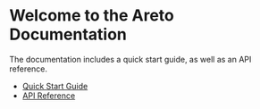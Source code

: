 # Welcome to the Areto Documentation

The documentation includes a quick start guide, as well as an API reference.

- [Quick Start Guide](quick_start.md)
- [API Reference](api_reference/api_reference.md)